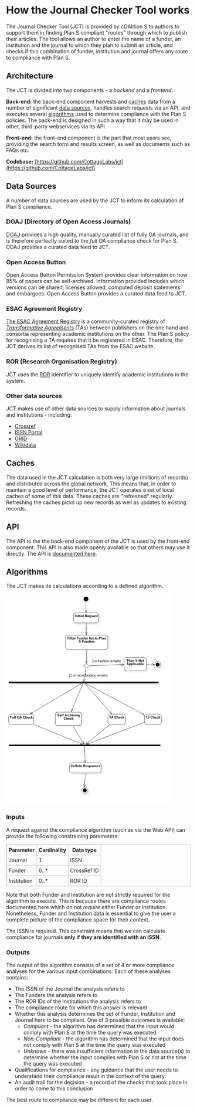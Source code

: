 <style type="text/css">
table {
    border: 1px solid #cccccc;
}

thead {
    font-weight: bold;
}

td, th {
    border: 1px solid #cccccc;
    padding: 5px;
}
</style>

# How the Journal Checker Tool works

The Journal Checker Tool (JCT) is provided by cOAlition S to authors to support them in finding Plan S compliant "routes" through which to publish their articles. The tool allows an author to enter the name of a funder, an institution and the journal to which they plan to submit an article, and checks if this combination of funder, institution and journal offers any route to compliance with Plan S.

## <a name="architecture"></a>Architecture

The JCT is divided into two components - a *backend* and a *frontend*.

**Back-end:** the back-end component harvests and [caches](#caches) data from a number of significant 
[data sources](#data_sources), handles search requests via an API, and executes several [algorithms](#algorithms) used to determine compliance with the Plan S policies. The back-end is designed in such a way that it may be used in other, third-party webservices via its API.

**Front-end:** the front-end component is the part that most users see, providing the search form and results screen, as well as documents such as FAQs etc.

**Codebase:** [https://github.com/CottageLabs/jct](https://github.com/CottageLabs/jct)

## <a name="data_sources"></a>Data Sources

A number of data sources are used by the JCT to inform its calculation of Plan S compliance.

### DOAJ (Directory of Open Access Journals)

[DOAJ](https://doaj.org/) provides a high quality, manually curated list of fully OA journals, and is therefore perfectly suited to the *full OA* compliance check for Plan S. DOAJ provides a curated data feed to JCT.

### Open Access Button

Open Access Button Permission System provides clear information on how 85% of papers can be self-archived. Information provided includes which versions can be shared, licenses allowed, computed deposit statements and embargoes. Open Access Button provides a curated data feed to JCT.

### ESAC Agreement Registry

[The ESAC Agreement Registry](https://esac-initiative.org/about/transformative-agreements/agreement-registry/) is a community-curated registry of *[Transformative Agreements](https://esac-initiative.org/about/transformative-agreements/)* (TAs) between publishers on the one hand and consortia representing academic institutions on the other. The Plan S policy for recognising a TA requires that it be registered in ESAC. Therefore, the JCT derives its list of recognised TAs from the ESAC website.

### ROR (Research Organisation Registry)

JCT uses the [ROR](https://ror.org) identifier to uniquely identify academic institutions in the system.

### Other data sources

JCT makes use of other data sources to supply information about journals and institutions - including:

* [Crossref](https://www.crossref.org/) 
* [ISSN Portal](https://portal.issn.org)
* [GRID](https://www.grid.ac)
* [Wikidata](https://www.wikidata.org/wiki/Wikidata:Main_Page)



## <a name="caches"></a>Caches

The data used in the JCT calculation is both very large (millions of records) and distributed across the global 
network. This means that, in order to maintain a good level of performance, the JCT operates a set of local caches of some of this data. These caches are "refreshed" regularly. Refreshing the caches picks up new records as well as updates to existing records.



## <a name="api"></a>API

The API to the the back-end component of the JCT is used by the front-end component. This API is also made openly available so that others may use it directly. 
The API is [documented here](/apidocs).



## <a name="algorithms"></a>Algorithms

The JCT makes its calculations according to a defined algorithm.

<img src="/static/img/algorithm_main.png">

### Inputs

A request against the compliance algorithm (such as via the Web API) can provide the following constraining parameters:

| **Parameter** | Cardinality | **Data type** |
| ------------- | ----------- | ------------- |
| Journal       | 1           | ISSN          |
| Funder        | 0..*        | CrossRef ID   |
| Institution   | 0..*        | ROR ID        |

Note that both Funder and Institution are not strictly required for the algorithm to execute. This is because there  are compliance routes documented here which do not *require* either Funder or Institution. Nonetheless, Funder and Institution data is essential to give the user a complete picture of the compliance space for their context.

The ISSN is required. This constraint means that we can calculate compliance for journals **only if they are identified with an ISSN**.

### Outputs

The output of the algorithm consists of a set of 4 or more compliance analyses for the various input combinations. 
Each of these analyses contains:

* The ISSN of the Journal the analysis refers to
* The Funders the analysis refers to
* The ROR IDs of the Institutions the analysis refers to
* The compliance route for which this answer is relevant
* Whether this analysis determines the set of Funder, Institution and Journal here to be compliant. One of 3 possible outcomes is available:
    * *Compliant* - the algorithm has determined that the input would comply with Plan S at the time the query was executed
    * *Non-Compliant* - the algorithm has determined that the input does not comply with Plan S at the time the query was executed
    * *Unknown* - there was insufficient information in the data source(s) to determine whether the input complies with Plan S or not at the time the query was executed
* Qualifications for compliance - any guidance that the user needs to understand their compliance result in the context of the query.
* An audit trail for the decision - a record of the checks that took place in order to come to this conclusion

The best route to compliance may be different for each user.
